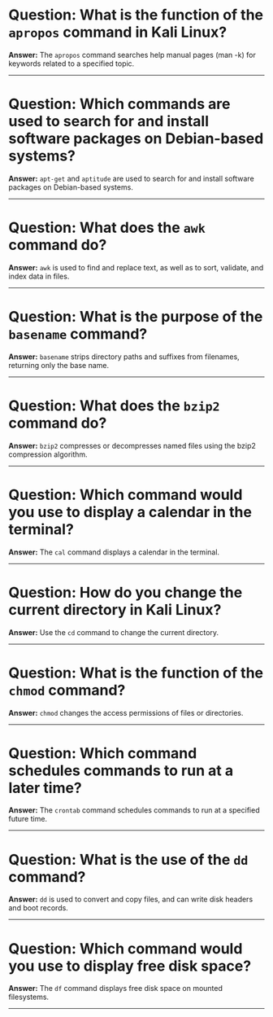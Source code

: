 # Question: What is the function of the `apropos` command in Kali Linux?

**Answer:**
The `apropos` command searches help manual pages (man -k) for keywords related to a specified topic.

---

# Question: Which commands are used to search for and install software packages on Debian-based systems?

**Answer:**
`apt-get` and `aptitude` are used to search for and install software packages on Debian-based systems.

---

# Question: What does the `awk` command do?

**Answer:**
`awk` is used to find and replace text, as well as to sort, validate, and index data in files.

---

# Question: What is the purpose of the `basename` command?

**Answer:**
`basename` strips directory paths and suffixes from filenames, returning only the base name.

---

# Question: What does the `bzip2` command do?

**Answer:**
`bzip2` compresses or decompresses named files using the bzip2 compression algorithm.

---

# Question: Which command would you use to display a calendar in the terminal?

**Answer:**
The `cal` command displays a calendar in the terminal.

---

# Question: How do you change the current directory in Kali Linux?

**Answer:**
Use the `cd` command to change the current directory.

---

# Question: What is the function of the `chmod` command?

**Answer:**
`chmod` changes the access permissions of files or directories.

---

# Question: Which command schedules commands to run at a later time?

**Answer:**
The `crontab` command schedules commands to run at a specified future time.

---

# Question: What is the use of the `dd` command?

**Answer:**
`dd` is used to convert and copy files, and can write disk headers and boot records.

---

# Question: Which command would you use to display free disk space?

**Answer:**
The `df` command displays free disk space on mounted filesystems.

---
